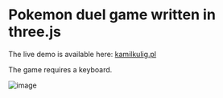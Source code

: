 # Pokemon duel game written in three.js

The live demo is available here: [kamilkulig.pl](http://kamilkulig.pl/)

The game requires a keyboard.

![image](https://user-images.githubusercontent.com/13188589/111275537-8a34bc80-8636-11eb-8af2-83621d7b5d3d.png)
